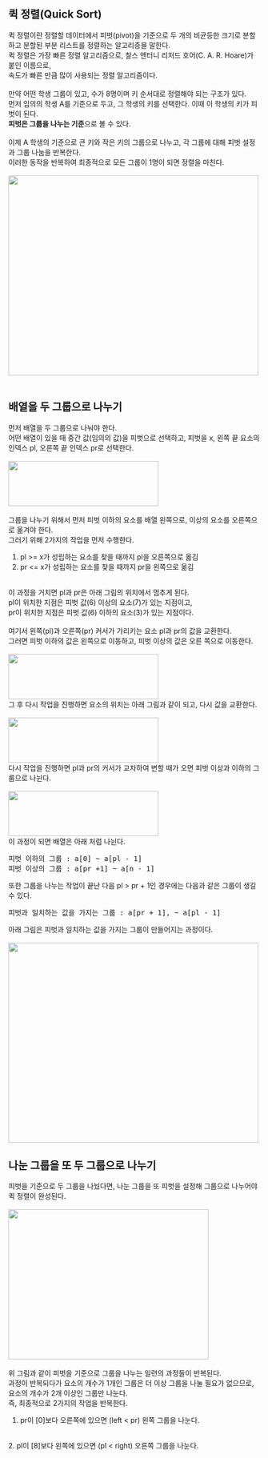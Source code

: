 ## 퀵 정렬(Quick Sort)
퀵 정렬이란 정렬할 데이터에서 피벗(pivot)을 기준으로 두 개의 비균등한 크기로 분할하고 분할된 부분 리스트를 정렬하는 알고리증믈 말한다.
<br>
퀵 정렬은 가장 빠른 정렬 알고리즘으로, 찰스 앤터니 리처드 호어(C. A. R. Hoare)가 붙인 이름으로,
<br>
속도가 빠른 만큼 많이 사용되는 정렬 알고리즘이다.
<br>
<br>
만약 어떤 학생 그룹이 있고, 수가 8명이며 키 순서대로 정렬해야 되는 구조가 있다.
<br>
먼저 임의의 학생 A를 기준으로 두고, 그 학생의 키를 선택한다. 이때 이 학생의 키가 피벗이 된다.
<br>
<b>피벗은 그룹을 나누는 기준</b>으로 볼 수 있다.
<br>
<br>
이제 A 학생의 기준으로 큰 키와 작은 키의 그룹으로 나누고, 각 그룹에 대해 피벗 설정과 그룹 나눔을 반복한다.
<br>
이러한 동작을 반복하여 최종적으로 모든 그룹이 1명이 되면 정렬을 마친다.
<br>
<br>
<img src="https://user-images.githubusercontent.com/87363461/201583506-842e5e82-0687-4a10-970b-3bdc84cedfdb.JPG" width="500" height="400">
<br>
<br>

## 배열을 두 그룹으로 나누기
먼저 배열을 두 그룹으로 나눠야 한다. 
<br>
어떤 배열이 있을 때 중간 값(임의의 값)을 피벗으로 선택하고, 피벗을 x, 왼쪽 끝 요소의 인덱스 pl, 오른쪽 끝 인덱스 pr로 선택한다.
<br>
<br>
<img src="https://user-images.githubusercontent.com/87363461/201583769-83927466-a117-40e2-85cd-225f32ac9433.JPG" width="300" height="90">
<br>
<br>
그룹을 나누기 위해서 먼저 피벗 이하의 요소를 배열 왼쪽으로, 이상의 요소를 오른쪽으로 옮겨야 한다.
<br>
그러기 위해 2가지의 작업을 먼저 수행한다.
<ol>
<li>pl >= x가 성립하는 요소를 찾을 때까지 pl을 오른쪽으로 옮김</li>
<li>pr <= x가 성립하는 요소를 찾을 때까지 pr을 왼쪽으로 옮김</li>
</ol>
<br>
이 과정을 거치면 pl과 pr은 아래 그림의 위치에서 멈추게 된다.
<br>
pl이 위치한 지점은 피벗 값(6) 이상의 요소(7)가 있는 지점이고,
<br>
pr이 위치한 지점은 피벗 값(6) 이하의 요소(3)가 있는 지점이다.
<br>
<br>
여기서 왼쪽(pl)과 오른쪽(pr) 커서가 가리키는 요소 pl과 pr의 값을 교환한다.
<br>
그러면 피벗 이하의 값은 왼쪽으로 이동하고, 피벗 이상의 값은 오른 쪽으로 이동한다.
<br>
<br>
<img src="https://user-images.githubusercontent.com/87363461/201583769-83927466-a117-40e2-85cd-225f32ac9433.JPG" width="300" height="90">
<br>
그 후 다시 작업을 진행하면 요소의 위치는 아래 그림과 같이 되고, 다시 값을 교환한다.
<br>
<br>
<img src="https://user-images.githubusercontent.com/87363461/201584488-54521d92-9d32-40f4-972a-3432b370ffbb.JPG" width="300" height="90">
<br>
다시 작업을 진행하면 pl과 pr의 커서가 교차하여 변할 때가 오면 피벗 이상과 이하의 그룹으로 나뉜다.
<br>
<br>
<img src="https://user-images.githubusercontent.com/87363461/201584640-bf70c715-4438-4c28-9d6e-9332a7b2929e.JPG" width="300" height="90">
<br>
이 과정이 되면 배열은 아래 처럼 나뉜다.
<pre>
피벗 이하의 그룹 : a[0] ~ a[pl - 1]
피벗 이상의 그룹 : a[pr +1] ~ a[n - 1]
</pre>

또한 그룹을 나누는 작업이 끝난 다음 pl > pr + 1인 경우에는 다음과 같은 그룹이 생길 수 있다.
<pre>
피벗과 일치하는 값을 가지는 그룹 : a[pr + 1], ~ a[pl - 1]
</pre>
아래 그림은 피벗과 일치하는 값을 가지는 그룹이 만들어지는 과정이다.
<br>
<br>
<img src="https://user-images.githubusercontent.com/87363461/201584980-eff0160c-33be-4b3e-ad07-18e0805875f8.JPG" width="500" height="400">

## 나눈 그룹을 또 두 그룹으로 나누기
피벗을 기준으로 두 그룹을 나눴다면, 나눈 그룹을 또 피벗을 설정해 그룹으로 나누어야 퀵 정렬이 완성된다.
<br>
<br>
<img src="https://user-images.githubusercontent.com/87363461/201589706-c0c702df-6517-44e1-a50b-71a51120615b.JPG" width="400" height="300">
<br>
<br>
위 그림과 같이 피벗을 기준으로 그룹을 나누는 일련의 과정들이 반복된다.
<br>
과정이 반복되다가 요소의 개수가 1개인 그룹은 더 이상 그룹을 나눌 필요가 없으므로, 요소의 개수가 2개 이상인 그룹만 나눈다.
<br>
즉, 최종적으로 2가지의 작업을 반복한다.
<br>
1. pr이 [0]보다 오른쪽에 있으면 (left < pr) 왼쪽 그룹을 나눈다.
<br>
2. pl이 [8]보다 왼쪽에 있으면 (pl < right) 오른쪽 그룹을 나눈다.
